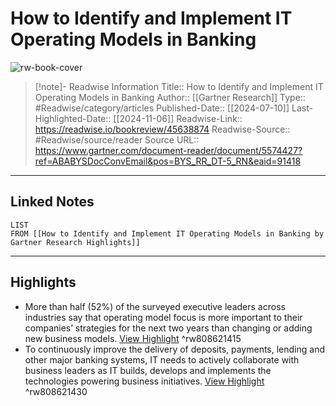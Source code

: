 # How to Identify and Implement IT Operating Models in Banking

![rw-book-cover](https://readwise-assets.s3.amazonaws.com/static/images/article0.00998d930354.png)
<br>
>[!note]- Readwise Information
>Title:: How to Identify and Implement IT Operating Models in Banking
>Author:: [[Gartner Research]]
>Type:: #Readwise/category/articles
>Published-Date:: [[2024-07-10]]
>Last-Highlighted-Date:: [[2024-11-06]]
>Readwise-Link:: https://readwise.io/bookreview/45638874
>Readwise-Source:: #Readwise/source/reader
>Source URL:: https://www.gartner.com/document-reader/document/5574427?ref=ABABYSDocConvEmail&pos=BYS_RR_DT-5_RN&eaid=91418
--- 

## Linked Notes
```dataview
LIST
FROM [[How to Identify and Implement IT Operating Models in Banking by Gartner Research Highlights]]
```

---

## Highlights
- More than half (52%) of the surveyed executive leaders across industries say that operating model focus is more important to their companies’ strategies for the next two years than changing or adding new business models. [View Highlight](https://readwise.io/open/808621415) ^rw808621415
- To continuously improve the delivery of deposits, payments, lending and other major banking systems, IT needs to actively collaborate with business leaders as IT builds, develops and implements the technologies powering business initiatives. [View Highlight](https://readwise.io/open/808621430) ^rw808621430
